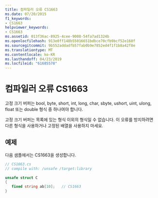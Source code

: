 ```yaml
---
title: 컴파일러 오류 CS1663
ms.date: 07/20/2015
f1_keywords:
- CS1663
helpviewer_keywords:
- CS1663
ms.assetid: 013f36ac-8925-4cee-9008-54fa7ad1324b
ms.openlocfilehash: 913e0ff148b55016651bdbce70cfb9bcf52e160f
ms.sourcegitcommit: 9b552addadfb57fab0b9e7852ed4f1f1b8a42f8e
ms.translationtype: MT
ms.contentlocale: ko-KR
ms.lasthandoff: 04/23/2019
ms.locfileid: "61685578"
---
```

# <a name="compiler-error-cs1663"></a>컴파일러 오류 CS1663
고정 크기 버퍼는 bool, byte, short, int, long, char, sbyte, ushort, uint, ulong, float 또는 double 형식 중 하나여야 합니다.  
  
 고정 크기 버퍼는 목록에 있는 형식 이외의 형식일 수 없습니다. 이 오류를 방지하려면 다른 형식을 사용하거나 고정된 배열을 사용하지 마세요.  
  
## <a name="example"></a>예제  
 다음 샘플에서는 CS1663을 생성합니다.  
  
```csharp  
// CS1663.cs  
// compile with: /unsafe /target:library  
  
unsafe struct C  
{  
   fixed string ab[10];   // CS1663  
}  
```
